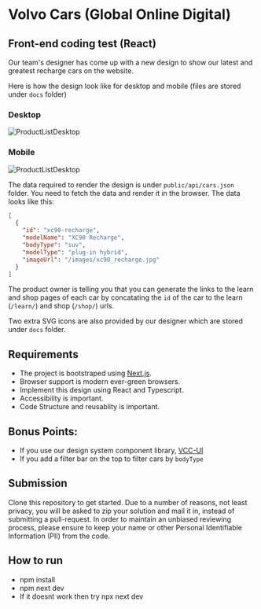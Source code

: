 # Volvo Cars (Global Online Digital)

## Front-end coding test (React)

Our team's designer has come up with a new design to show our latest and greatest recharge cars on the website.

Here is how the design look like for desktop and mobile (files are stored under `docs` folder)

### Desktop

![ProductListDesktop](./docs/ProductList-Desktop.png)

### Mobile

![ProductListDesktop](./docs/ProductList-Mobile.png)

The data required to render the design is under `public/api/cars.json` folder. You need to fetch the data and render it in the browser. The data looks like this:

```json
[
  {
    "id": "xc90-recharge",
    "modelName": "XC90 Recharge",
    "bodyType": "suv",
    "modelType": "plug-in hybrid",
    "imageUrl": "/images/xc90_recharge.jpg"
  }
]
```

The product owner is telling you that you can generate the links to the learn and shop pages of each car by concatating the `id` of the car to the learn (`/learn/`) and shop (`/shop/`) urls.

Two extra SVG icons are also provided by our designer which are stored under `docs` folder.

## Requirements

- The project is bootstraped using [Next.js](https://nextjs.org/).
- Browser support is modern ever-green browsers.
- Implement this design using React and Typescript.
- Accessibility is important.
- Code Structure and reusablity is important.

## Bonus Points:

- If you use our design system component library, [VCC-UI](https://vcc-ui.vercel.app/)
- If you add a filter bar on the top to filter cars by `bodyType`

## Submission

Clone this repository to get started. Due to a number of reasons, not least privacy, you will be asked to zip your solution and mail it in, instead of submitting a pull-request. In order to maintain an unbiased reviewing process, please ensure to keep your name or other Personal Identifiable Information (PII) from the code.

## How to run
- npm install
- npm next dev
- If it doesnt work then try npx next dev
